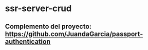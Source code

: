 # ssr-server-crud

## Complemento del proyecto: https://github.com/JuandaGarcia/passport-authentication
